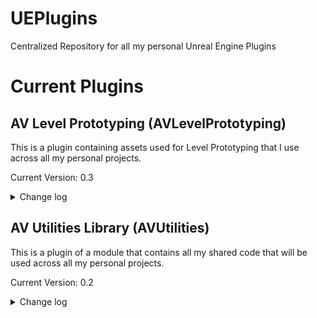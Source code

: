 # UEPlugins

Centralized Repository for all my personal Unreal Engine Plugins

# Current Plugins
## AV Level Prototyping (AVLevelPrototyping)

This is a plugin containing assets used for Level Prototyping that I use across all my personal projects.

Current Version: 0.3

<details>
  <summary>Change log</summary>

- 0.3: Update to Unreal Engine 5.6
- 0.2: Improved the Teleporter Actor (taking GASP as an example)
- 0.1: Initial Release:
  - Multiple Grid Materials to be used for level blockouts
  - A Level Block actor for level blockouts
  - A Teleporter actor for teleporting a character from one point to another

</details>

## AV Utilities Library (AVUtilities)

This is a plugin of a module that contains all my shared code that will be used across all my personal projects.

Current Version: 0.2

<details>
  <summary>Change log</summary>

- 0.2: Update to Unreal Engine 5.6
- 0.1: Initial Release:
  - Collision Profile Statics containing all profile names for collisions
  - Draw Debug Statics containing a function to draw a named directional arrow

</details>